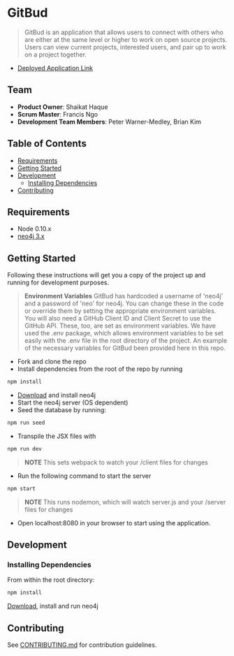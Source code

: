 # GitBud

> GitBud is an application that allows users to connect with others who are either at the same level or higher to work on open source projects. Users can view current projects, interested users, and pair up to work on a project together.

* [Deployed Application Link](https://gitbud.herokuapp.com)

## Team

  - __Product Owner__: Shaikat Haque
  - __Scrum Master__: Francis Ngo
  - __Development Team Members__: Peter Warner-Medley, Brian Kim

## Table of Contents

* [Requirements](#requirements)
* [Getting Started](#getting-started)
* [Development](#development)
  * [Installing Dependencies](#installing-dependencies)
* [Contributing](#contributing)

## Requirements

- Node 0.10.x
- [neo4j 3.x](https://neo4j.com/download/)

## Getting Started

Following these instructions will get you a copy of the project up and running for development purposes.

> __Environment Variables__ GitBud has hardcoded a username of 'neo4j' and a password of 'neo' for neo4j. You can change these in the code or override them by setting the appropriate environment variables. You will also need a GitHub Client ID and Client Secret to use the GitHub API. These, too, are set as environment variables. We have used the .env package, which allows environment variables to be set easily with the .env file in the root directory of the project. An example of the necessary variables for GitBud been provided here in this repo.

- Fork and clone the repo
- Install dependencies from the root of the repo by running
```sh
npm install
```
- [Download](https://neo4j.com/download/community-edition) and install neo4j
- Start the neo4j server (OS dependent)
- Seed the database by running:
```sh
npm run seed
```
- Transpile the JSX files with
```sh
npm run dev
```
> __NOTE__ This sets webpack to watch your /client files for changes
- Run the following command to start the server
```sh
npm start
```
> __NOTE__ This runs nodemon, which will watch server.js and your /server files for changes
- Open localhost:8080 in your browser to start using the application.

## Development

### Installing Dependencies

From within the root directory:

```sh
npm install
```
[Download](https://neo4j.com/download/community-edition), install and run neo4j


## Contributing

See [CONTRIBUTING.md](CONTRIBUTING.md) for contribution guidelines.
